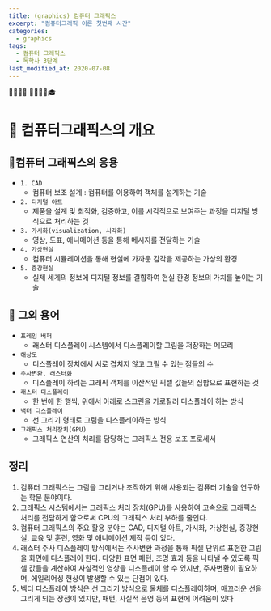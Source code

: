 ```yaml
---
title: (graphics) 컴퓨터 그래픽스
excerpt: "컴퓨터그래픽 이론 첫번째 시간"
categories:
  - graphics
tags:
  - 컴퓨터 그래픽스
  - 독학사 3단계
last_modified_at: 2020-07-08
---
```

💼📝🔑⏰ 📙📓📘📒🎓

# 💼 컴퓨터그래픽스의 개요
## 📝컴퓨터 그래픽스의 응용
- `1. CAD`
  + 컴퓨터 보조 설계 : 컴퓨터를 이용하여 객체를 설계하는 기술
- `2. 디지털 아트`
  + 제품을 설계 및 최적화, 검증하고, 이를 시각적으로 보여주는 과정을 디지털 방식으로 처리하는 것
- `3. 가시화(visualization, 시각화)`
  + 영상, 도표, 애니메이션 등을 통해 메시지를 전달하는 기술
- `4. 가상현실`
  + 컴퓨터 시뮬레이션을 통해 현실에 가까운 감각을 제공하는 가상의 환경
- `5. 증강현실`
  + 실제 세계의 정보에 디지털 정보를 결합하여 현실 환경 정보의 가치를 높이는 기술

## 📝 그외 용어
- `프레임 버퍼`
  + 래스터 디스플레이 시스템에서 디스플레이할 그림을 저장하는 메모리
- `해상도`
  + 디스플레이 장치에서 서로 겹치지 않고 그릴 수 있는 점들의 수
- `주사변환, 래스터화`
  + 디스플레이 하려는 그래픽 객체를 이산적인 픽셀 값들의 집합으로 표현하는 것
- `래스터 디스플레이`
  + 한 번에 한 행씩, 위에서 아래로 스크린을 가로질러 디스플레이 하는 방식
- `백터 디스플레이`
  + 선 그리기 형태로 그림을 디스플레이하는 방식
- `그래픽스 처리장치(GPU)`
  + 그래픽스 연산의 처리를 담당하는 그래픽스 전용 보조 프로세서

## 정리
1. 컴퓨터 그래픽스는 그림을 그리거나 조작하기 위해 사용되는 컴퓨터 기술을 연구하는 학문 분야이다.
2. 그래픽스 시스템에서는 그래픽스 처리 장치(GPU)를 사용하여 고속으로 그래픽스 처리를 전담하게 함으로써 CPU의 그래픽스 처리 부하를 줄인다.
3. 컴퓨터 그래픽스의 주요 활용 분야는 CAD, 디지털 아트, 가시화, 가상현실, 증강현실, 교육 및 훈련, 영화 및 애니메이션 제작 등이 있다.
4. 래스터 주사 디스플레이 방식에서는 주사변환 과정을 통해 픽셀 단위로 표현한 그림을 화면에 디스플레이 한다. 다양한 표면 패턴, 조명 효과 등을 나타낼 수 있도록 픽셀 값들을 계산하여 사실적인 영상을 디스플레이 할 수 있지만, 주사변환이 필요하며, 에일리어싱 현상이 발생할 수 있는 단점이 있다.
5. 벡터 디스플레이 방식은 선 그리기 방식으로 물체를 디스플레이하며, 매끄러운 선을 그리게 되는 장점이 있지만, 패턴, 사실적 음영 등의 표현에 어려움이 있다